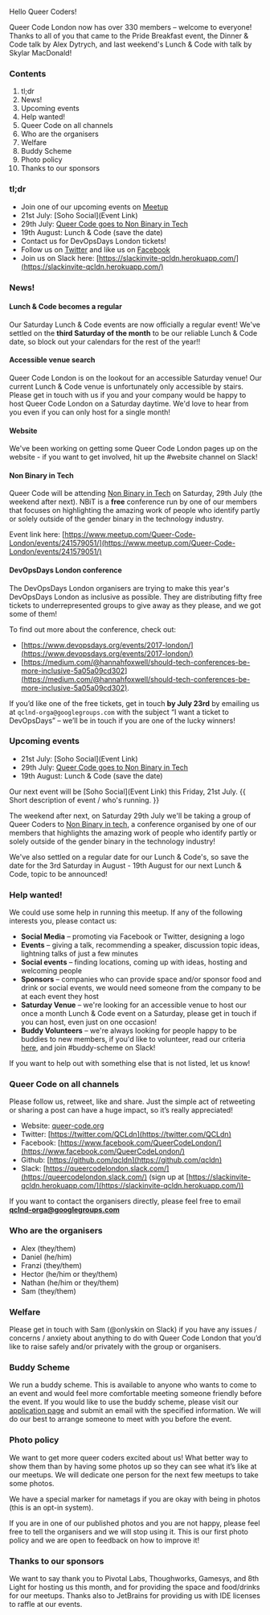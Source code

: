 Hello Queer Coders!

Queer Code London now has over 330 members – welcome to everyone! Thanks to all of you that came to the Pride Breakfast event, the Dinner & Code talk by Alex Dytrych, and last weekend's Lunch & Code with talk by Skylar MacDonald!

### Contents
 1. tl;dr
 2. News!
 3. Upcoming events
 4. Help wanted!
 5. Queer Code on all channels
 6. Who are the organisers
 7. Welfare
 8. Buddy Scheme
 9. Photo policy
 10. Thanks to our sponsors

### tl;dr
- Join one of our upcoming events on [Meetup](https://www.meetup.com/Queer-Code-London/)
 - 21st July: [Soho Social](Event Link)
 - 29th July: [Queer Code goes to Non Binary in Tech](https://www.meetup.com/Queer-Code-London/events/241579051/)
 - 19th August: Lunch & Code (save the date)
- Contact us for DevOpsDays London tickets!
- Follow us on [Twitter](https://twitter.com/QCLdn) and like us on [Facebook­](https://www.facebook.com/QueerCodeLondon/)
- Join us on Slack­ here: [https://slackinvite-qcldn.herokuapp.com/](https://slackinvite-qcldn.herokuapp.com/)

### News!

#### Lunch & Code becomes a regular
Our Saturday Lunch & Code events are now officially a regular event! We've settled on the **third Saturday of the month** to be our reliable Lunch & Code date, so block out your calendars for the rest of the year!!

#### Accessible venue search
Queer Code London is on the lookout for an accessible Saturday venue! Our current Lunch & Code venue is unfortunately only accessible by stairs. Please get in touch with us if you and your company would be happy to host Queer Code London on a Saturday daytime. We'd love to hear from you even if you can only host for a single month!

#### Website
We've been working on getting some Queer Code London pages up on the website - if you want to get involved, hit up the #website channel on Slack!

#### Non Binary in Tech
Queer Code will be attending [Non Binary in Tech](https://nonbinary.tech/) on Saturday, 29th July (the weekend after next). NBiT is a **free** conference run by one of our members that focuses on highlighting the amazing work of people who identify partly or solely outside of the gender binary in the technology industry.

Event link here: [https://www.meetup.com/Queer-Code-London/events/241579051/](https://www.meetup.com/Queer-Code-London/events/241579051/)

#### DevOpsDays London conference
The DevOpsDays London organisers are trying to make this year's DevOpsDays London as inclusive as possible. They are distributing fifty free tickets to underrepresented groups to give away as they please, and we got some of them!

To find out more about the conference, check out:

- [https://www.devopsdays.org/events/2017-london/](https://www.devopsdays.org/events/2017-london/)
- [https://medium.com/@hannahfoxwell/should-tech-conferences-be-more-inclusive-5a05a09cd302](https://medium.com/@hannahfoxwell/should-tech-conferences-be-more-inclusive-5a05a09cd302).

If you’d like one of the free tickets, get in touch **by July 23rd** by emailing us at `qclnd-orga@googlegroups.com` with the subject “I want a ticket to DevOpsDays” – we’ll be in touch if you are one of the lucky winners!

### Upcoming events

 - 21st July: [Soho Social](Event Link)
 - 29th July: [Queer Code goes to Non Binary in Tech](https://www.meetup.com/Queer-Code-London/events/241579051/)
 - 19th August: Lunch & Code (save the date)


Our next event will be [Soho Social](Event Link) this Friday, 21st July. {{ Short description of event / who's running. }}

The weekend after next, on Saturday 29th July we'll be taking a group of Queer Coders to [Non Binary in tech](https://nonbinary.tech/), a conference organised by one of our members that highlights the amazing work of people who identify partly or solely outside of the gender binary in the technology industry!

We've also settled on a regular date for our Lunch & Code's, so save the date for the 3rd Saturday in August - 19th August for our next Lunch & Code, topic to be announced!

### Help wanted!

We could use some help in running this meetup. If any of the following interests you, please contact us:

- **Social Media** – promoting via Facebook or Twitter, designing a logo
- **Events** – giving a talk, recommending a speaker, discussion topic ideas, lightning talks of just a few minutes
- **Social events** – finding locations, coming up with ideas, hosting and welcoming people
- **Sponsors** – companies who can provide space and/or sponsor food and drink or social events, we would need someone from the company to be at each event they host
- **Saturday Venue** – we're looking for an accessible venue to host our once a month Lunch & Code event on a Saturday, please get in touch if you can host, even just on one occasion!
- **Buddy Volunteers** – we're always looking for people happy to be buddies to new members, if you'd like to volunteer, read our criteria [here](https://github.com/qcldn/docs/blob/master/buddy.md), and join #buddy-scheme on Slack!

If you want to help out with something else that is not listed, let us know!

### Queer Code on all channels

Please follow us, retweet, like and share. Just the simple act of retweeting or sharing a post can have a huge impact, so it’s really appreciated!

- Website: [queer-code.org­](http://queer-code.org/)
- Twitter: [https://twitter.com/QCLdn­](https://twitter.com/QCLdn)
- Facebook: [https://www.facebook.com/QueerCodeLondon/­](https://www.facebook.com/QueerCodeLondon/)
- Github: [https://github.com/qcldn­](https://github.com/qcldn)
- Slack: [https://queercodelondon.slack.com/­](https://queercodelondon.slack.com/) (sign up at [https://slackinvite-qcldn.herokuapp.com/­](https://slackinvite-qcldn.herokuapp.com/))

If you want to contact the organisers directly, please feel free to email **qclnd-orga@googlegroups.com**

### Who are the organisers

- Alex (they/them)
- Daniel (he/him)
- Franzi (they/them)
- Hector (he/him or they/them)
- Nathan (he/him or they/them)
- Sam (they/them)

### Welfare

Please get in touch with Sam (@onlyskin on Slack) if you have any issues / concerns / anxiety about anything to do with Queer Code London that you’d like to raise safely and/or privately with the group or organisers.

### Buddy Scheme

We run a buddy scheme. This is available to anyone who wants to come to an event and would feel more comfortable meeting someone friendly before the event. If you would like to use the buddy scheme, please visit our [application page](https://github.com/qcldn/docs/blob/master/buddy.md) and submit an email with the specified information. We will do our best to arrange someone to meet with you before the event.

### Photo policy

We want to get more queer coders excited about us! What better way to show them than by having some photos up so they can see what it’s like at our meetups. We will dedicate one person for the next few meetups to take some photos.

We have a special marker for nametags if you are okay with being in photos (this is an opt-in system).

If you are in one of our published photos and you are not happy, please feel free to tell the organisers and we will stop using it. This is our first photo policy and we are open to feedback on how to improve it!

### Thanks to our sponsors

We want to say thank you to Pivotal Labs, Thoughworks, Gamesys, and 8th Light for hosting us this month, and for providing the space and food/drinks for our meetups. Thanks also to JetBrains for providing us with IDE licenses to raffle at our events.
